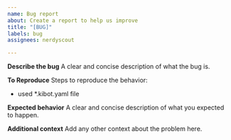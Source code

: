 ```yaml
---
name: Bug report
about: Create a report to help us improve
title: "[BUG]"
labels: bug
assignees: nerdyscout

---
```


**Describe the bug**
A clear and concise description of what the bug is.

**To Reproduce**
Steps to reproduce the behavior:
- used *.kibot.yaml file

**Expected behavior**
A clear and concise description of what you expected to happen.

**Additional context**
Add any other context about the problem here.
